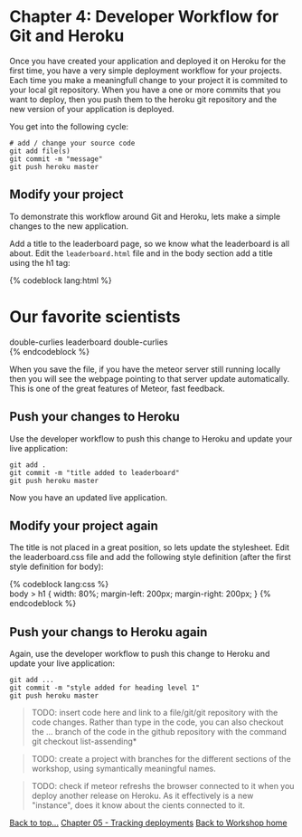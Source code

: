 # <a id="top">Chapter 4: Developer Workflow for Git and Heroku</a>

  Once you have created your application and deployed it on Heroku for the first time, you have a very simple deployment workflow for your projects.  Each time you make a meaningfull change to your project it is commited to your local  git repository.  When you have a one or more commits that you want to deploy, then you push them to the heroku git repository and the new version of your application is deployed.
  
  You get into the following cycle:
  
    # add / change your source code
    git add file(s)
    git commit -m "message"
    git push heroku master 


## Modify your project

  To demonstrate this workflow around Git and Heroku, lets make a simple changes to the new application. 
  
  Add a title to the leaderboard page, so we know what the leaderboard is all about.  Edit the `leaderboard.html` file and in the body section add a title using the h1 tag:

{% codeblock lang:html %}  
    <body>
      <h1>Our favorite scientists</h1>
      <div id="outer">
      double-curlies leaderboard double-curlies 
      </div>
    </body>
{% endcodeblock %}

  When you save the file, if you have the meteor server still running locally then you will see the webpage pointing to that server update automatically.  This is one of the great features of Meteor, fast feedback.


## Push your changes to Heroku

  Use the developer workflow to push this change to Heroku and update your live application:
  
    git add .
    git commit -m "title added to leaderboard"
    git push heroku master 

  Now you have an updated live application.


## Modify your project again 
  
  The title is not placed in a great position, so lets update the stylesheet.  Edit the leaderboard.css file and add the following style definition (after the first style definition for body): 
  
{% codeblock lang:css %}  
    body > h1 {
    width: 80%;
    margin-left: 200px;
    margin-right: 200px;
    }
{% endcodeblock %}  

## Push your changs to Heroku again 

  Again, use the developer workflow to push this change to Heroku and update your live application:
  
    git add ...
    git commit -m "style added for heading level 1"
    git push heroku master 


  
> TODO: insert code here and link to a file/git/git repository with the code changes.  Rather than type in the code, you can also checkout the ... branch of the code in the github repository with the command git checkout list-assending* 
  
> TODO: create a project with branches for the different sections of the workshop, using symantically meaningful names.

> TODO: check if meteor refreshs the browser connected to it when you deploy another release on Heroku.  As it effectively is a new "instance", does it know about the cients connected to it.

[Back to top...](#top)
[Chapter 05 - Tracking deployments](05-tracking-deployments-on-heroku.html)
[Back to Workshop home](index.html)

